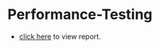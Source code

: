 # Performance-Testing
  - [click here](https://mehedihassanfaysal.github.io/Performance-Testing/) to view report.
